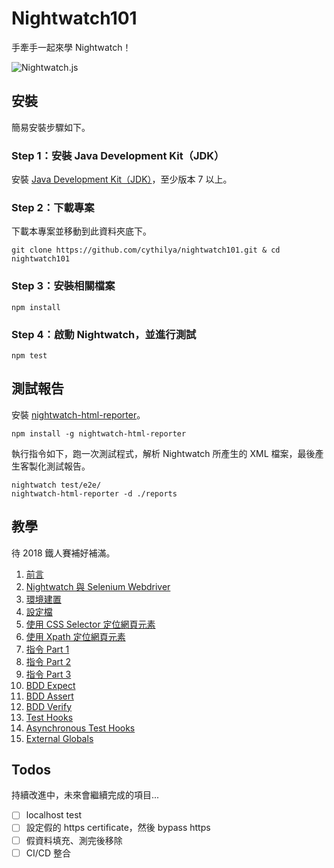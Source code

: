 # Nightwatch101
手牽手一起來學 Nightwatch！

![Nightwatch.js](https://cythilya.github.io/assets/nightwatch101/nightwatch.png)

## 安裝
簡易安裝步驟如下。

### Step 1：安裝 Java Development Kit（JDK）
安裝 [Java Development Kit（JDK）](http://www.oracle.com/technetwork/java/javase/downloads/jdk9-downloads-3848520.html)，至少版本 7 以上。

### Step 2：下載專案
下載本專案並移動到此資料夾底下。

```
git clone https://github.com/cythilya/nightwatch101.git & cd nightwatch101
```

### Step 3：安裝相關檔案
```
npm install
```

### Step 4：啟動 Nightwatch，並進行測試
```
npm test
```

## 測試報告
安裝 [nightwatch-html-reporter](https://github.com/jls/nightwatch-html-reporter)。

```
npm install -g nightwatch-html-reporter
```

執行指令如下，跑一次測試程式，解析 Nightwatch 所產生的 XML 檔案，最後產生客製化測試報告。

```
nightwatch test/e2e/
nightwatch-html-reporter -d ./reports
```

## 教學
待 2018 鐵人賽補好補滿。

1. [前言](https://cythilya.github.io/2017/12/11/nightwatch-intro/)
2. [Nightwatch 與 Selenium Webdriver](https://cythilya.github.io/2017/12/12/nightwatch-and-selenium-webdriver/)
3. [環境建置](https://cythilya.github.io/2017/12/13/nightwatch-installation/)
4. [設定檔](https://cythilya.github.io/2017/12/14/nightwatch-config/)
5. [使用 CSS Selector 定位網頁元素](https://cythilya.github.io/2017/12/15/nightwatch-css-selector/)
6. [使用 Xpath 定位網頁元素](https://cythilya.github.io/2017/12/16/nightwatch-xpath/)
7. [指令 Part 1](https://cythilya.github.io/2017/12/17/nightwatch-commands-part-1/)
8. [指令 Part 2](https://cythilya.github.io/2017/12/18/nightwatch-commands-part-2/)
9. [指令 Part 3](https://cythilya.github.io/2017/12/19/nightwatch-commands-part-3/)
10. [BDD Expect](https://cythilya.github.io/2017/12/20/nightwatch-bdd-expect/)
11. [BDD Assert](https://cythilya.github.io/2017/12/21/nightwatch-bdd-assert/)
12. [BDD Verify](https://cythilya.github.io/2017/12/22/nightwatch-bdd-verify/)
13. [Test Hooks](https://cythilya.github.io/2017/12/23/nightwatch-test-hooks/)
14. [Asynchronous Test Hooks](https://cythilya.github.io/2017/12/24/nightwatch-asynchronous-test-hooks/)
15. [External Globals](https://cythilya.github.io/2017/12/25/nightwatch-external-globals/)

## Todos
持續改進中，未來會繼續完成的項目...

- [ ] localhost test
- [ ] 設定假的 https certificate，然後 bypass https
- [ ] 假資料填充、測完後移除
- [ ] CI/CD 整合
